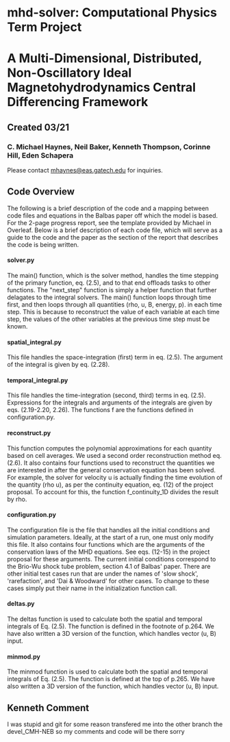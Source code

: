 # mhd-solver: Computational Physics Term Project
# A Multi-Dimensional, Distributed, Non-Oscillatory Ideal Magnetohydrodynamics Central Differencing Framework
## Created 03/21
### C. Michael Haynes, Neil Baker, Kenneth Thompson, Corinne Hill, Eden Schapera

Please contact mhaynes@eas.gatech.edu for inquiries.

## Code Overview
The following is a brief description of the code and a mapping between code files and equations in the Balbas paper off which the model is based. For the 2-page progress report, see the template provided by Michael in Overleaf. Below is a brief description of each code file, which will serve as a guide to the code and the paper as the section of the report that describes the code is being written.
#### solver.py
The main() function, which is the solver method, handles the time stepping of the primary function, eq. (2.5), and to that end offloads tasks to other functions. The "next_step" function is simply a helper function that further delagates to the integral solvers. The main() function loops through time first, and then loops through all quantities (rho, u, B, energy, p). in each time step. This is because to reconstruct the value of each variable at each time step, the values of the other variables at the previous time step must be known.
#### spatial_integral.py
This file handles the space-integration (first) term in eq. (2.5). The argument of the integral is given by eq. (2.28).
#### temporal_integral.py
This file handles the time-integration (second, third) terms in eq. (2.5). Expressions for the integrals and arguments of the integrals are given by eqs. (2.19-2.20, 2.26). The functions f are the functions defined in configuration.py.
#### reconstruct.py
This function computes the polynomial approximations for each quantity based on cell averages. We used a second order reconstruction method eq. (2.6). It also contains four functions used to reconstruct the quantities we are interested in after the general conservation equation has been solved. For example, the solver for velocity u is actually finding the time evolution of the quantity (rho u), as per the continuity equation, eq. (12) of the project proposal. To account for this, the function f_continuity_1D divides the result by rho.
#### configuration.py
The configuration file is the file that handles all the initial conditions and simulation parameters. Ideally, at the start of a run, one must only modify this file. It also contains four functions which are the arguments of the conservation laws of the MHD equations. See eqs. (12-15) in the project proposal for these arguments. The current initial conditions correspond to the Brio-Wu shock tube problem, section 4.1 of Balbas' paper.
There are other initial test cases run that are under the names of 'slow shock', 'rarefaction', and 'Dai & Woodward' for other cases. To change to these cases simply put their name in the initialization function call.
#### deltas.py
The deltas function is used to calculate both the spatial and temporal integrals of Eq. (2.5). The function is defined in the footnote of p.264. We have also written a 3D version of the function, which handles vector (u, B) input. 
#### minmod.py
The minmod function is used to calculate both the spatial and temporal integrals of Eq. (2.5). The function is defined at the top of p.265. We have also written a 3D version of the function, which handles vector (u, B) input. 


## Kenneth Comment
I was stupid and git for some reason transfered me into the other branch the devel_CMH-NEB so my comments and code will be there
sorry